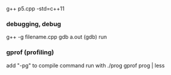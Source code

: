 g++ p5.cpp -std=c++11

### debugging, debug 
g++  -g filename.cpp
gdb a.out
(gdb) run


### gprof (profiling) 

add "-pg" to compile command
run with ./prog
gprof prog | less

